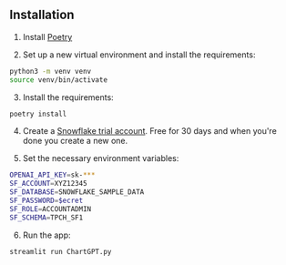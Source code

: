 ## Installation

1. Install [Poetry](https://python-poetry.org/docs/#installation)

2. Set up a new virtual environment and install the requirements:

```bash
python3 -m venv venv
source venv/bin/activate
```

3. Install the requirements:

```bash
poetry install
```

4. Create a [Snowflake trial account](https://signup.snowflake.com/).
Free for 30 days and when you're done you create a new one.

5. Set the necessary environment variables:
```bash
OPENAI_API_KEY=sk-***
SF_ACCOUNT=XYZ12345
SF_DATABASE=SNOWFLAKE_SAMPLE_DATA
SF_PASSWORD=$ecret
SF_ROLE=ACCOUNTADMIN
SF_SCHEMA=TPCH_SF1
```

6. Run the app:
```bash
streamlit run ChartGPT.py
```
